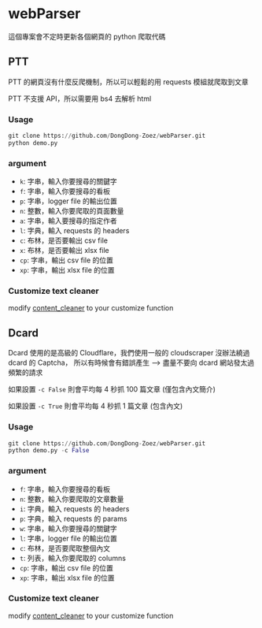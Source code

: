 # webParser

這個專案會不定時更新各個網頁的 python 爬取代碼

## PTT

PTT 的網頁沒有什麼反爬機制，所以可以輕鬆的用 requests 模組就爬取到文章

PTT 不支援 API，所以需要用 bs4 去解析 html 

### Usage

```python
git clone https://github.com/DongDong-Zoez/webParser.git
python demo.py
```

### argument

- ```k```: 字串，輸入你要搜尋的關鍵字
- ```f```: 字串，輸入你要搜尋的看板
- ```p```: 字串，logger file 的輸出位置
- ```n```: 整數，輸入你要爬取的頁面數量
- ```a```: 字串，輸入要搜尋的指定作者
- ```l```: 字典，輸入 requests 的 headers
- ```c```: 布林，是否要輸出 csv file
- ```x```: 布林，是否要輸出 xlsx file 
- ```cp```: 字串，輸出 csv file 的位置
- ```xp```: 字串，輸出 xlsx file 的位置

### Customize text cleaner

modify [content_cleaner](https://github.com/DongDong-Zoez/webParser/blob/e2d17b04f60c1f779b7eb667ddfcb9dbbbbfd93d/ptt/ptt.py#L142) to your customize function

## Dcard

Dcard 使用的是高級的 Cloudflare，我們使用一般的 cloudscraper 沒辦法繞過 dcard 的 Captcha，
所以有時候會有錯誤產生 --> 盡量不要向 dcard 網站發太過頻繁的請求

如果設置 ```-c False``` 則會平均每 4 秒抓 100 篇文章 (僅包含內文簡介)

如果設置 ```-c True``` 則會平均每 4 秒抓 1 篇文章 (包含內文)

### Usage

```python
git clone https://github.com/DongDong-Zoez/webParser.git
python demo.py -c False
```

### argument

- ```f```: 字串，輸入你要搜尋的看板
- ```n```: 整數，輸入你要爬取的文章數量
- ```i```: 字典，輸入 requests 的 headers
- ```p```: 字典，輸入 requests 的 params
- ```w```: 字串，輸入你要搜尋的關鍵字
- ```l```: 字串，logger file 的輸出位置
- ```c```: 布林，是否要爬取整個內文
- ```t```: 列表，輸入你要爬取的 columns
- ```cp```: 字串，輸出 csv file 的位置
- ```xp```: 字串，輸出 xlsx file 的位置

### Customize text cleaner

modify [content_cleaner](https://github.com/DongDong-Zoez/webParser/blob/e2d17b04f60c1f779b7eb667ddfcb9dbbbbfd93d/dcard/dcard.py#L177) to your customize function
